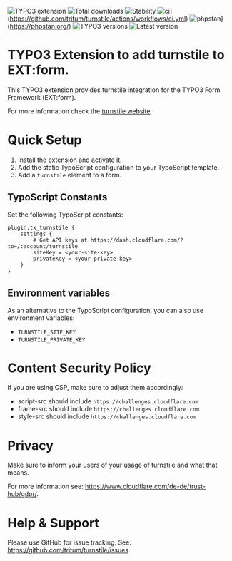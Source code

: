 <!-- Generated with 🧡 at typo3-badges.dev -->
![TYPO3 extension](https://typo3-badges.dev/badge/turnstile/extension/shields.svg)
![Total downloads](https://typo3-badges.dev/badge/turnstile/downloads/shields.svg)
![Stability](https://typo3-badges.dev/badge/turnstile/stability/shields.svg)
![ci](https://github.com/tritum/turnstile/actions/workflows/ci.yml/badge.svg)](https://github.com/tritum/turnstile/actions/workflows/ci.yml)
![phpstan](https://img.shields.io/badge/PHPStan-lvl%20max-blueviolet)](https://phpstan.org/)
![TYPO3 versions](https://typo3-badges.dev/badge/turnstile/typo3/shields.svg)
![Latest version](https://typo3-badges.dev/badge/turnstile/version/shields.svg)

# TYPO3 Extension to add turnstile to EXT:form.

This TYPO3 extension provides turnstile integration for the TYPO3 Form Framework (EXT:form).

For more information check the [turnstile website](https://www.cloudflare.com/products/turnstile/).

# Quick Setup

1. Install the extension and activate it.
2. Add the static TypoScript configuration to your TypoScript template.
3. Add a `turnstile` element to a form.

## TypoScript Constants

Set the following TypoScript constants:

```typo3_typoscript
plugin.tx_turnstile {
    settings {
        # Get API keys at https://dash.cloudflare.com/?to=/:account/turnstile
        siteKey = <your-site-key>
        privateKey = <your-private-key>
    }
}
```

## Environment variables

As an alternative to the TypoScript configuration, you can also use environment variables:

* `TURNSTILE_SITE_KEY`
* `TURNSTILE_PRIVATE_KEY`

# Content Security Policy

If you are using CSP, make sure to adjust them accordingly:

* script-src should include `https://challenges.cloudflare.com`
* frame-src should include `https://challenges.cloudflare.com`
* style-src should include `https://challenges.cloudflare.com`

# Privacy

Make sure to inform your users of your usage of turnstile and what that means.

For more information see: https://www.cloudflare.com/de-de/trust-hub/gdpr/.

# Help & Support

Please use GitHub for issue tracking. See: https://github.com/tritum/turnstile/issues.
